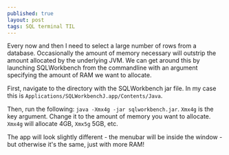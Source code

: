```yaml
---
published: true
layout: post
tags: SQL terminal TIL
---
```

Every now and then I need to select a large number of rows from a database. Occasionally the amount of memory necessary will outstrip the amount allocated by the underlying JVM. We can get around this by launching SQLWorkbench from the commandline with an argument specifying the amount of RAM we want to allocate.

First, navigate to the directory with the SQLWorkbench jar file. In my case this is `Applications/SQLWorkbenchJ.app/Contents/Java`.

Then, run the following: `java -Xmx4g -jar sqlworkbench.jar`. `Xmx4g` is the key argument. Change it to the amount of memory you want to allocate. `Xmx4g` will allocate 4GB, `Xmx5g` 5GB, etc.

The app will look slightly different - the menubar will be inside the window - but otherwise it's  the same, just with more RAM!
